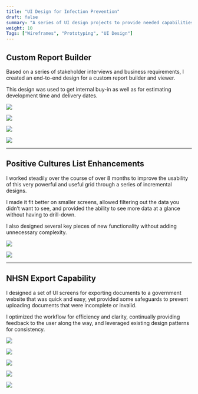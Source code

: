 ```yaml
---
title: "UI Design for Infection Prevention"
draft: false
summary: "A series of UI design projects to provide needed capabilities to hospital Infection Prevention specialists."
weight: 10
Tags: ["Wireframes", "Prototyping", "UI Design"]
---
```


## Custom Report Builder

Based on a series of stakeholder interviews and business requirements, I created an end-to-end design for a custom report builder and viewer.

This design was used to get internal buy-in as well as for estimating development time and delivery dates.

![](custom_reports1.png)

![](custom_reports2.png)

![](custom_reports4.png)

![](custom_reports5.png)

---

## Positive Cultures List Enhancements

I worked steadily over the course of over 8 months to improve the usability of this very powerful and useful grid through a series of incremental designs.

I made it fit better on smaller screens, allowed filtering out the data you didn’t want to see, and provided the ability to see more data at a glance without having to drill-down.

I also designed several key pieces of new functionality without adding unnecessary complexity.

![](NewCLL.png)

![](CLL_full.png)

---

## NHSN Export Capability

I designed a set of UI screens for exporting documents to a government website that was quick and easy, yet provided some safeguards to prevent uploading documents that were incomplete or invalid.

I optimized the workflow for efficiency and clarity, continually providing feedback to the user along the way, and leveraged existing design patterns for consistency.

![](Export_list2.png)

![](Export_list_after2.png)

![](ExportLists.png)

![](NHSN_export_after.png)

![](NHSN_export_after2.png)




